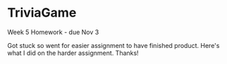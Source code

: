 # TriviaGame
Week 5 Homework - due Nov 3

Got stuck so went for easier assignment to have finished product. Here's what I did on the harder assignment. Thanks!
